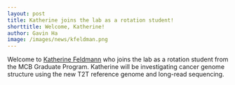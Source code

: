 ```yaml
---
layout: post
title: Katherine joins the lab as a rotation student!
shorttitle: Welcome, Katherine!
author: Gavin Ha
image: /images/news/kfeldman.png
---
```


Welcome to [Katherine Feldmann](/people/student/Katherine-Feldmann/) who joins the lab as a rotation student from the MCB Graduate Program. Katherine will be investigating cancer genome structure using the new T2T reference genome and long-read sequencing.
